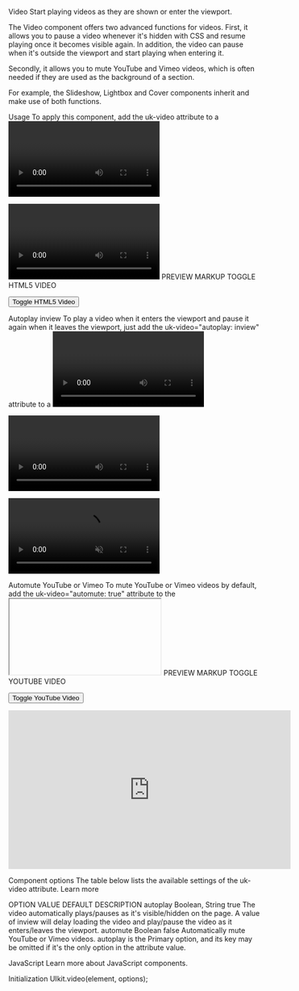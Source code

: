 

Video
Start playing videos as they are shown or enter the viewport.

The Video component offers two advanced functions for videos. First, it allows you to pause a video whenever it's hidden with CSS and resume playing once it becomes visible again. In addition, the video can pause when it's outside the viewport and start playing when entering it.

Secondly, it allows you to mute YouTube and Vimeo videos, which is often needed if they are used as the background of a section.

For example, the Slideshow, Lightbox and Cover components inherit and make use of both functions.

Usage
To apply this component, add the uk-video attribute to a <video> element. The video will be paused whenever it's hidden with CSS and resume once it becomes visible again.

<video uk-video></video>
PREVIEW
MARKUP
TOGGLE HTML5 VIDEO


<button class="uk-button uk-button-default uk-margin" type="button" uk-toggle="target: +">Toggle HTML5 Video</button>

<video controls playsinline hidden uk-video>
    <source src="https://quirksmode.org/html5/videos/big_buck_bunny.mp4" type="video/mp4">
    <source src="https://quirksmode.org/html5/videos/big_buck_bunny.ogv" type="video/ogg">
</video>



Autoplay inview
To play a video when it enters the viewport and pause it again when it leaves the viewport, just add the uk-video="autoplay: inview" attribute to a <video> element.

<video uk-video="autoplay: inview"></div>
PREVIEW
MARKUP


<video loop muted playsinline uk-video="autoplay: inview">
    <source src="https://quirksmode.org/html5/videos/big_buck_bunny.mp4" type="video/mp4">
    <source src="https://quirksmode.org/html5/videos/big_buck_bunny.ogv" type="video/ogg">
</video>



Automute YouTube or Vimeo
To mute YouTube or Vimeo videos by default, add the uk-video="automute: true" attribute to the <iframe> element.

<iframe src="" width="" height="" frameborder="0" uk-video="automute: true"></iframe>
PREVIEW
MARKUP
TOGGLE YOUTUBE VIDEO 


<button class="uk-button uk-button-default uk-margin-bottom" type="button" uk-toggle="target: +">Toggle YouTube Video</button>

<iframe src="https://www.youtube-nocookie.com/embed/YE7VzlLtp-4?autoplay=0&amp;showinfo=0&amp;rel=0&amp;modestbranding=1&amp;playsinline=1" width="560" height="315" frameborder="0" allowfullscreen uk-responsive uk-video="automute: true"></iframe>


Component options
The table below lists the available settings of the uk-video attribute. Learn more

OPTION	VALUE	DEFAULT	DESCRIPTION
autoplay	Boolean, String	true	The video automatically plays/pauses as it's visible/hidden on the page. A value of inview will delay loading the video and play/pause the video as it enters/leaves the viewport.
automute	Boolean	false	Automatically mute YouTube or Vimeo videos.
autoplay is the Primary option, and its key may be omitted if it's the only option in the attribute value.

JavaScript
Learn more about JavaScript components.

Initialization
UIkit.video(element, options);
